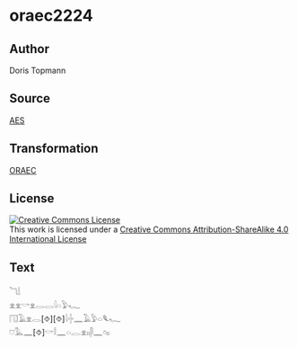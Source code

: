 # oraec2224

## Author

Doris Topmann

## Source

[AES](https://github.com/simondschweitzer/aes)

## Transformation

[ORAEC](https://oraec.github.io/)

## License

<a rel="license" href="http://creativecommons.org/licenses/by-sa/4.0/"><img alt="Creative Commons License" style="border-width:0" src="https://i.creativecommons.org/l/by-sa/4.0/88x31.png" /></a><br />This work is licensed under a <a rel="license" href="http://creativecommons.org/licenses/by-sa/4.0/">Creative Commons Attribution-ShareAlike 4.0 International License</a>

## Text

𓆓𓌃<br>
𓁷𓁷𓎡𓁷𓂋𓂋𓇋𓏏𓅱𓆑<br>
𓉔𓄿𓁷𓂋[⯑][⯑]𓇋𓏶𓈖𓄿𓅱𓏏𓆰𓆑<br>
𓈞𓅓𓈖[⯑]𓎡𓎛𓈖𓏏𓐛𓁷𓏤𓏤𓋴𓈖𓏌𓏤𓏤<br>
